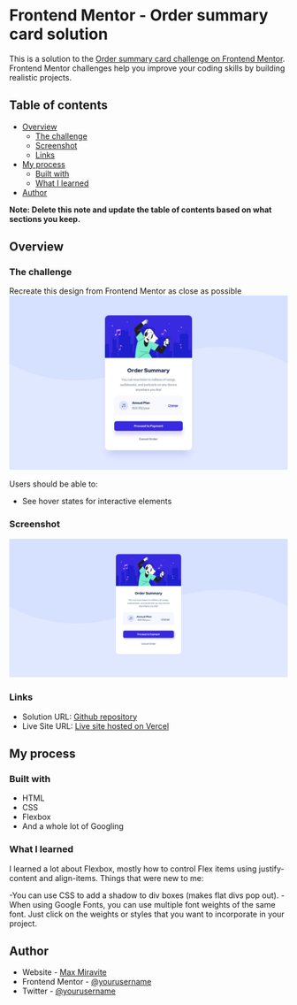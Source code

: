 # Frontend Mentor - Order summary card solution

This is a solution to the [Order summary card challenge on Frontend Mentor](https://www.frontendmentor.io/challenges/order-summary-component-QlPmajDUj). Frontend Mentor challenges help you improve your coding skills by building realistic projects. 

## Table of contents

- [Overview](#overview)
  - [The challenge](#the-challenge)
  - [Screenshot](#screenshot)
  - [Links](#links)
- [My process](#my-process)
  - [Built with](#built-with)
  - [What I learned](#what-i-learned)
- [Author](#author)


**Note: Delete this note and update the table of contents based on what sections you keep.**

## Overview

### The challenge

Recreate this design from Frontend Mentor as close as possible ![Preview of design to be recreated](./design/desktop-design.jpg)

Users should be able to:

- See hover states for interactive elements

### Screenshot

![Preview of finished solution](./design/finished-solution.png)

### Links

- Solution URL: [Github repository](https://github.com/maxmirav/order-summary-component-main)
- Live Site URL: [Live site hosted on Vercel](https://order-summary-component-main-murex.vercel.app/)

## My process

### Built with

- HTML
- CSS
- Flexbox
- And a whole lot of Googling

### What I learned

I learned a lot about Flexbox, mostly how to control Flex items using justify-content and align-items.
Things that were new to me:

-You can use CSS to add a shadow to div boxes (makes flat divs pop out).
-When using Google Fonts, you can use multiple font weights of the same font. Just click on the weights or styles that you want to incorporate in your project.

## Author

- Website - [Max Miravite](https://www.maxmirav.github.io)
- Frontend Mentor - [@yourusername](https://www.frontendmentor.io/profile/maxmirav)
- Twitter - [@yourusername](https://www.twitter.com/MaxMiravite)

